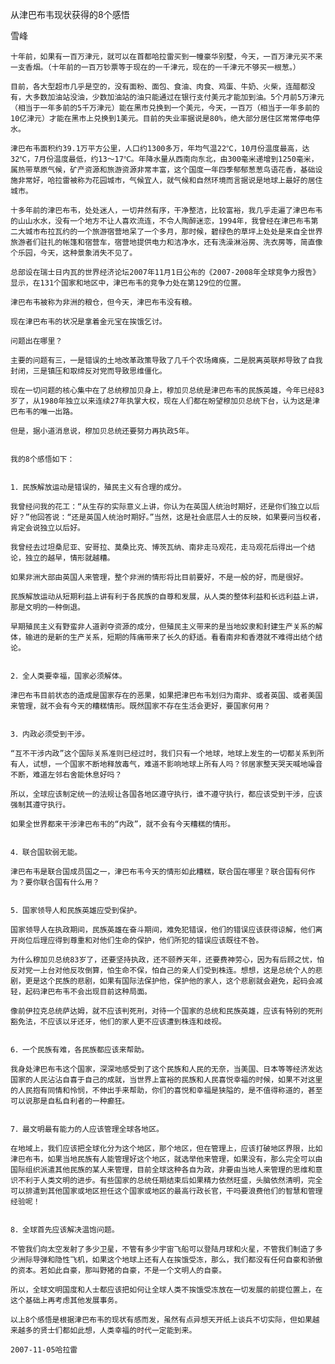 从津巴布韦现状获得的8个感悟

雪峰


    十年前，如果有一百万津元，就可以在首都哈拉雷买到一幢豪华别墅，今天，一百万津元买不来一支香烟。（十年前的一百万钞票等于现在的一千津元，现在的一千津元不够买一根葱。）

    目前，各大型超市几乎是空的，没有面粉、面包、食油、肉食、鸡蛋、牛奶、火柴，连醋都没有，大多数加油站没油，少数加油站的油只能通过在银行支付美元才能加到油。5个月前5万津元（相当于一年多前的5千万津元）能在黑市兑换到一个美元，今天，一百万（相当于一年多前的10亿津元）才能在黑市上兑换到1美元。目前的失业率据说是80%，绝大部分居住区常常停电停水。

    津巴布韦面积约39.1万平方公里，人口约1300多万，年均气温22℃，10月份温度最高，达32℃，7月份温度最低，约13～17℃。年降水量从西南向东北，由300毫米递增到1250毫米，属热带草原气候，矿产资源和旅游资源非常丰富，这个国度一年四季郁郁葱葱鸟语花香，基础设施非常好，哈拉雷被称为花园城市，气候宜人，就气候和自然环境而言据说是地球上最好的居住城市。

    十多年前的津巴布韦，处处迷人，一切井然有序，干净整洁，比较富裕，我几乎走遍了津巴布韦的山山水水，没有一个地方不让人喜欢流连，不令人陶醉迷恋，1994年，我曾经在津巴布韦第二大城市布拉瓦约的一个旅游宿营地呆了一个多月，那时候，碧绿色的草坪上处处是来自全世界旅游者们驻扎的帐篷和宿营车，宿营地提供电力和洁净水，还有洗澡淋浴房、洗衣房等，简直像个乐园，今天，这种景象消失不见了。

    总部设在瑞士日内瓦的世界经济论坛2007年11月1日公布的《2007-2008年全球竞争力报告》显示，在131个国家和地区中，津巴布韦的竞争力处在第129位的位置。

    津巴布韦被称为非洲的粮仓，但今天，津巴布韦没有粮。

    现在津巴布韦的状况是拿着金元宝在挨饿乞讨。

    问题出在哪里？

    主要的问题有三，一是错误的土地改革政策导致了几千个农场瘫痪，二是脱离英联邦导致了自我封闭，三是镇压和取缔反对党而导致思维僵化。

    现在一切问题的核心集中在了总统穆加贝身上，穆加贝总统是津巴布韦的民族英雄，今年已经83岁了，从1980年独立以来连续27年执掌大权，现在人们都在盼望穆加贝总统下台，认为这是津巴布韦的唯一出路。

    但是，据小道消息说，穆加贝总统还要努力再执政5年。


    我的8个感悟如下：


    1．民族解放运动是错误的，殖民主义有合理的成分。

    我曾经问我的花工：“从生存的实际意义上讲，你认为在英国人统治时期好，还是你们独立以后好？”他回答说：“还是英国人统治时期好。”当然，这是社会底层人士的反映，如果要问当权者，肯定会说独立以后好。

    我曾经去过坦桑尼亚、安哥拉、莫桑比克、博茨瓦纳、南非走马观花，走马观花后得出一个结论，独立的越早，情形就越糟。

    如果非洲大部由英国人来管理，整个非洲的情形将比目前要好，不是一般的好，而是很好。

    民族解放运动从短期利益上讲有利于各民族的自尊和发展，从人类的整体利益和长远利益上讲，那是文明的一种倒退。

    早期殖民主义有野蛮非人道剥夺资源的成分，但殖民主义带来的是当地奴隶和封建生产关系的解体，输进的是新的生产关系，短期的阵痛带来了长久的舒适。看看南非和香港就不难得出结个结论。


    2．全人类要幸福，国家必须解体。

    津巴布韦目前状态的造成是国家存在的恶果，如果把津巴布韦划归为南非、或者英国、或者美国来管理，就不会有今天的糟糕情形。既然国家不存在生活会更好，要国家何用？


    3．内政必须受到干涉。

    “互不干涉内政”这个国际关系准则已经过时，我们只有一个地球，地球上发生的一切都关系到所有人，试想，一个国家不断地释放毒气，难道不影响地球上所有人吗？邻居家整天哭天喊地噪音不断，难道左邻右舍能休息好吗？

    所以，全球应该制定统一的法规让各国各地区遵守执行，谁不遵守执行，都应该受到干涉，应该强制其遵守执行。

    如果全世界都来干涉津巴布韦的“内政”，就不会有今天糟糕的情形。


    4．联合国软弱无能。

    津巴布韦是联合国成员国之一，津巴布韦今天的情形如此糟糕，联合国在哪里？联合国有何作为？要你联合国有什么用？


    5．国家领导人和民族英雄应受到保护。

    国家领导人在执政期间，民族英雄在奋斗期间，难免犯错误，他们的错误应该获得谅解，他们离开岗位后理应得到尊重和对他们生命的保护，他们所犯的错误应该既往不咎。

    为什么穆加贝总统83岁了，还要坚持执政，还不颐养天年，还要费神劳心，因为有后顾之忧，怕反对党一上台对他反攻倒算，怕生命不保，怕自己的亲人们受到株连。想想，这是总统个人的悲剧，更是这个民族的悲剧，如果有国际法保护他，保护他的家人，这个悲剧就会避免，起码会减轻，起码津巴布韦不会出现目前这种局面。

    像前伊拉克总统萨达姆，就不应该判死刑，对待一个国家的总统和民族英雄，应该有特别的死刑豁免法，不应该以牙还牙，他们的家人更不应该遭到株连和歧视。


    6．一个民族有难，各民族都应该来帮助。

    我身处津巴布韦这个国家，深深地感受到了这个民族和人民的无奈，当美国、日本等等经济发达国家的人民沾沾自喜于自己的成就，当世界上富裕的民族和人民喜悦幸福的时候，如果不对这里的人民抱有同情和怜悯，不伸出手来帮助，你们的喜悦和幸福是狭隘的，是不值得称道的，甚至可以说那是自私自利者的一种癫狂。


    7．最文明最有能力的人应该管理全球各地区。

    在地域上，我们应该把全球化分为这个地区，那个地区，但在管理上，应该打破地区界限，比如津巴布韦，如果当地民族有人能管理好这个地区，就选举他来管理，如果没有，那么完全可以由国际组织派遣其他民族的某人来管理，目前全球这种各自为政，非要由当地人来管理的思维和意识不利于人类文明的进步。有些国家的总统任期结束后如果精力依然旺盛，头脑依然清明，完全可以排遣到其他国家或地区担任这个国家或地区的最高行政长官，干吗要浪费他们的智慧和管理经验呢！


    8．全球首先应该解决温饱问题。

    不管我们向太空发射了多少卫星，不管有多少宇宙飞船可以登陆月球和火星，不管我们制造了多少洲际导弹和隐性飞机，如果这个地球上还有人在挨饿受冻，那么，我们都没有任何自豪和骄傲的资本。若如此自豪，那叫野猪的自豪，不是一个文明人的自豪。

    所以，全球文明国度和人士都应该把如何让全球人类不挨饿受冻放在一切发展的前提位置上，在这个基础上再考虑其他发展事务。

    以上8个感悟是根据津巴布韦的现状有感而发，虽然有点异想天开纸上谈兵不切实际，但如果越来越多的贤士们都如此想，人类幸福的时代一定能到来。

    2007-11-05哈拉雷



   